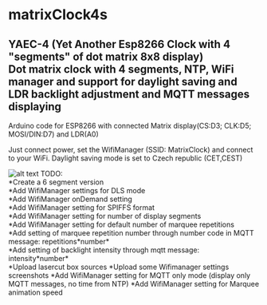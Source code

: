 # matrixClock4s

YAEC-4 (Yet Another Esp8266 Clock with 4 "segments" of dot matrix 8x8 display)  
Dot matrix clock with 4 segments, NTP, WiFi manager and support for daylight saving and LDR backlight adjustment and MQTT messages displaying
---

Arduino code for ESP8266 with connected Matrix display(CS:D3; CLK:D5; MOSI/DIN:D7) and LDR(A0)

Just connect power, set the WifiManager (SSID: MatrixClock) and connect to your WiFi. Daylight saving mode is set to Czech republic (CET,CEST)

![alt text](https://raw.githubusercontent.com/owarek/matrixClock4s/master/img/IMG_20181108_080316.jpg)
TODO:  
*Create a 6 segment version  
*Add WifiManager settings for DLS mode  
*Add WifiManager onDemand setting  
*Add WifiManager setting for SPIFFS format  
*Add WifiManager setting for number of display segments  
*Add WifiManager setting for default number of marquee repetitions  
*Add setting of marquee repetition number through number code in MQTT message:  repetitions\*number\*  
*Add setting of backlight intensity through mqtt message: intensity\*number\*  
*Upload lasercut box sources
*Upload some Wifimanager settings screenshots
*Add WifiManager setting for MQTT only mode (display only MQTT messages, no time from NTP)
*Add WifiManager setting for Marquee animation speed
